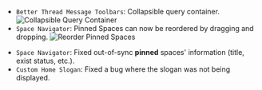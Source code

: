 <items-block data-variant="new">

- `Better Thread Message Toolbars`: Collapsible query container.
  ![Collapsible Query Container](https://i.imgur.com/SFcnMHX.png)
- `Space Navigator`: Pinned Spaces can now be reordered by dragging and dropping.
  ![Reorder Pinned Spaces](https://i.imgur.com/C6eXnYF.gif)

</items-block>

<items-block data-variant="bug-fix">

- `Space Navigator`: Fixed out-of-sync **pinned** spaces' information (title, exist status, etc.).
- `Custom Home Slogan`: Fixed a bug where the slogan was not being displayed.

</items-block>
